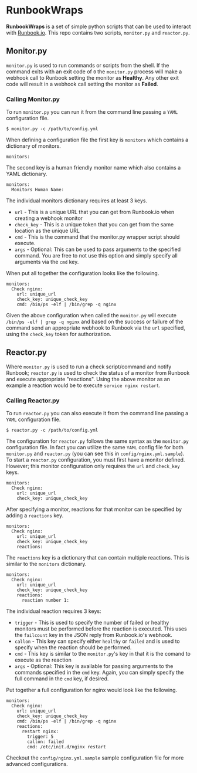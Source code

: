 RunbookWraps
============

**RunbookWraps** is a set of simple python scripts that can be used to interact with [Runbook.io](https://runbook.io). This repo contains two scripts, `monitor.py` and `reactor.py`.

## Monitor.py

`monitor.py` is used to run commands or scripts from the shell. If the command exits with an exit code of `0` the `monitor.py` process will make a webhook call to Runbook setting the monitor as **Healthy**. Any other exit code will result in a webhook call setting the monitor as **Failed**. 

### Calling Monitor.py

To run `monitor.py` you can run it from the command line passing a `YAML` configuration file.

    $ monitor.py -c /path/to/config.yml

When defining a configuration file the first key is `monitors` which contains a dictionary of monitors.

    monitors:

The second key is a human friendly monitor name which also contains a YAML dictionary.

    monitors:
      Monitors Human Name:

The individual monitors dictionary requires at least 3 keys.

* `url` - This is a unique URL that you can get from Runbook.io when creating a webhook monitor
* `check_key` - This is a unique token that you can get from the same location as the unique URL
* `cmd` - This is the command that the monitor.py wrapper script should execute.
* `args` - Optional: This can be used to pass arguments to the specified command. You are free to not use this option and simply specify all arguments via the `cmd` key.

When put all together the configuration looks like the following.

    monitors:
      Check nginx:
        url: unique_url
        check_key: unique_check_key
        cmd: /bin/ps -elf | /bin/grep -q nginx

Given the above configuration when called the `monitor.py` will execute `/bin/ps -elf | grep -q nginx` and based on the success or failure of the command send an appropriate webhook to Runbook via the `url` specified, using the `check_key` token for authorization. 

## Reactor.py

Where `monitor.py` is used to run a check script/command and notify Runbook; `reactor.py` is used to check the status of a monitor from Runbook and execute appropriate "reactions". Using the above monitor as an example a reaction would be to execute `service nginx restart`.

### Calling Reactor.py

To run `reactor.py` you can also execute it from the command line passing a `YAML` configuration file.

    $ reactor.py -c /path/to/config.yml

The configuration for `reactor.py` follows the same syntax as the `monitor.py` configuration file. In fact you can utilize the same `YAML` config file for both `monitor.py` and `reactor.py` (you can see this in `config/nginx.yml.sample`). To start a `reactor.py` configuration, you must first have a monitor defined. However; this monitor configuration only requires the `url` and `check_key` keys.

    monitors:
      Check nginx:
        url: unique_url
        check_key: unique_check_key

After specifying a monitor, reactions for that monitor can be specified by adding a `reactions` key.

    monitors:
      Check nginx:
        url: unique_url
        check_key: unique_check_key
        reactions:

The `reactions` key is a dictionary that can contain multiple reactions. This is similar to the `monitors` dictionary.

    monitors:
      Check nginx:
        url: unique_url
        check_key: unique_check_key
        reactions:
          reaction number 1:

The individual reaction requires 3 keys:

* `trigger` - This is used to specify the number of failed or healthy monitors must be performed before the reaction is executed. This uses the `failcount` key in the JSON reply from Runbook.io's webhook.
* `callon` - This key can specify either `healthy` or `failed` and is used to specify when the reaction should be performed.
* `cmd` - This key is similar to the `monitor.py`'s key in that it is the comand to execute as the reaction
* `args` - Optional: This key is available for passing arguments to the commands specified in the `cmd` key. Again, you can simply specify the full command in the `cmd` key, if desired.

Put together a full configuration for nginx would look like the following.

    monitors:
      Check nginx:
        url: unique_url
        check_key: unique_check_key
        cmd: /bin/ps -elf | /bin/grep -q nginx
        reactions:
          restart nginx:
            trigger: 5
            callon: failed
            cmd: /etc/init.d/nginx restart

Checkout the `config/nginx.yml.sample` sample configuration file for more advanced configurations.

